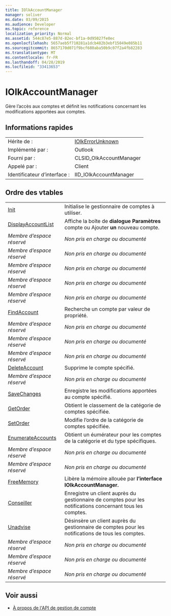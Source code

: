 ```yaml
---
title: IOlkAccountManager
manager: soliver
ms.date: 03/09/2015
ms.audience: Developer
ms.topic: reference
localization_priority: Normal
ms.assetid: 544c87e5-887d-82ec-bf1a-0d95027fe0ec
ms.openlocfilehash: 5657aeb5f710281a1dcb482b3ebf15049e085b11
ms.sourcegitcommit: 8657170d071f9bcf680aba50b9c07f2a4fb82283
ms.translationtype: MT
ms.contentlocale: fr-FR
ms.lasthandoff: 04/28/2019
ms.locfileid: "33413653"
---
```

# <a name="iolkaccountmanager"></a>IOlkAccountManager

Gère l’accès aux comptes et définit les notifications concernant les modifications apportées aux comptes.
  
## <a name="quick-info"></a>Informations rapides

|||
|:-----|:-----|
|Hérite de :  <br/> |[IOlkErrorUnknown](iolkerrorunknown.md) <br/> |
|Implémenté par :  <br/> |Outlook  <br/> |
|Fourni par :  <br/> |CLSID_OlkAccountManager  <br/> |
|Appelé par :  <br/> |Client  <br/> |
|Identificateur d’interface :  <br/> |IID_IOlkAccountManager  <br/> |
   
## <a name="vtable-order"></a>Ordre des vtables

|||
|:-----|:-----|
|[Init](iolkaccountmanager-init.md) <br/> |Initialise le gestionnaire de comptes à utiliser.  <br/> |
|[DisplayAccountList](iolkaccountmanager-displayaccountlist.md) <br/> |Affiche la boîte de **dialogue Paramètres** compte ou Ajouter **un** nouveau compte.  <br/> |
| *Membre d’espace réservé*  <br/> | *Non pris en charge ou documenté*  <br/> |
| *Membre d’espace réservé*  <br/> | *Non pris en charge ou documenté*  <br/> |
| *Membre d’espace réservé*  <br/> | *Non pris en charge ou documenté*  <br/> |
| *Membre d’espace réservé*  <br/> | *Non pris en charge ou documenté*  <br/> |
| *Membre d’espace réservé*  <br/> | *Non pris en charge ou documenté*  <br/> |
|[FindAccount](iolkaccountmanager-findaccount.md) <br/> |Recherche un compte par valeur de propriété.  <br/> |
| *Membre d’espace réservé*  <br/> | *Non pris en charge ou documenté*  <br/> |
| *Membre d’espace réservé*  <br/> | *Non pris en charge ou documenté*  <br/> |
| *Membre d’espace réservé*  <br/> | *Non pris en charge ou documenté*  <br/> |
|[DeleteAccount](iolkaccountmanager-deleteaccount.md) <br/> |Supprime le compte spécifié.  <br/> |
| *Membre d’espace réservé*  <br/> | *Non pris en charge ou documenté*  <br/> |
|[SaveChanges](iolkaccountmanager-savechanges.md) <br/> |Enregistre les modifications apportées au compte spécifié.  <br/> |
|[GetOrder](iolkaccountmanager-getorder.md) <br/> |Obtient le classement de la catégorie de comptes spécifiée.  <br/> |
|[SetOrder](iolkaccountmanager-setorder.md) <br/> |Modifie l’ordre de la catégorie de comptes spécifiée.  <br/> |
|[EnumerateAccounts](iolkaccountmanager-enumerateaccounts.md) <br/> |Obtient un éumérateur pour les comptes de la catégorie et du type spécifiques.  <br/> |
| *Membre d’espace réservé*  <br/> | *Non pris en charge ou documenté*  <br/> |
| *Membre d’espace réservé*  <br/> | *Non pris en charge ou documenté*  <br/> |
|[FreeMemory](iolkaccountmanager-freememory.md) <br/> |Libère la mémoire allouée par **l’interface IOlkAccountManager.**  <br/> |
|[Conseiller](iolkaccountmanager-advise.md) <br/> |Enregistre un client auprès du gestionnaire de comptes pour les notifications concernant tous les comptes.  <br/> |
|[Unadvise](iolkaccountmanager-unadvise.md) <br/> |Désinsère un client auprès du gestionnaire de comptes pour les notifications de tous les comptes.  <br/> |
| *Membre d’espace réservé*  <br/> | *Non pris en charge ou documenté*  <br/> |
| *Membre d’espace réservé*  <br/> | *Non pris en charge ou documenté*  <br/> |
| *Membre d’espace réservé*  <br/> | *Non pris en charge ou documenté*  <br/> |
   
## <a name="see-also"></a>Voir aussi

- [À propos de l'API de gestion de compte](about-the-account-management-api.md)

